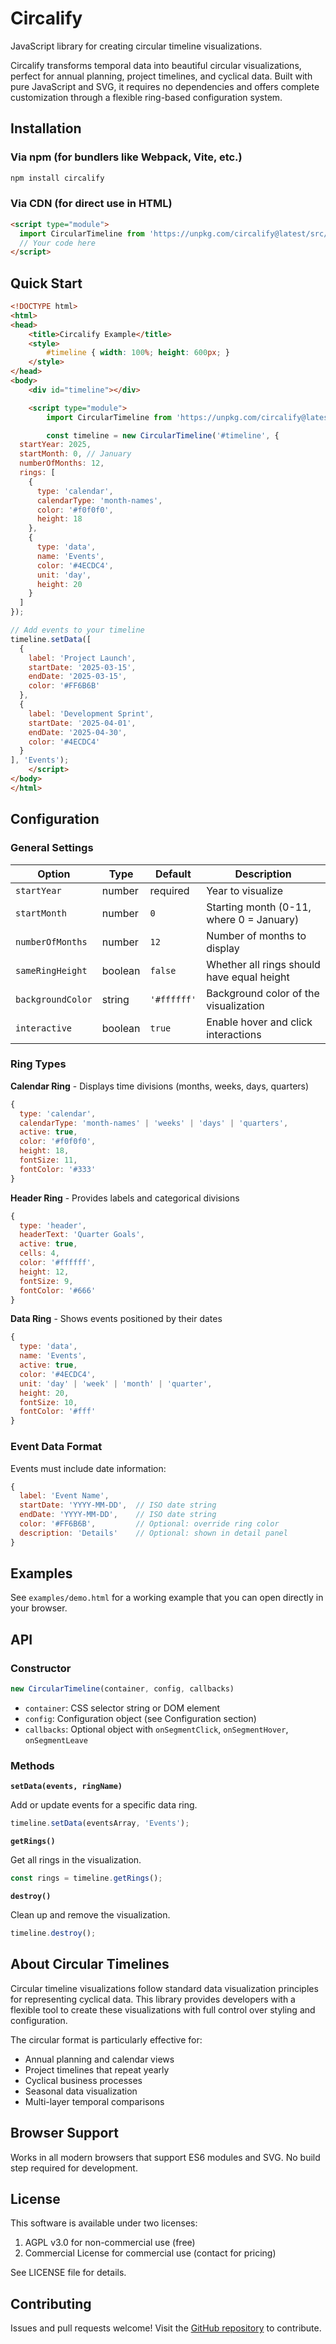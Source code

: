 # Circalify

JavaScript library for creating circular timeline visualizations.

Circalify transforms temporal data into beautiful circular visualizations, perfect for annual planning, project timelines, and cyclical data. Built with pure JavaScript and SVG, it requires no dependencies and offers complete customization through a flexible ring-based configuration system.

## Installation

### Via npm (for bundlers like Webpack, Vite, etc.)

```bash
npm install circalify
```

### Via CDN (for direct use in HTML)

```html
<script type="module">
  import CircularTimeline from 'https://unpkg.com/circalify@latest/src/index.js';
  // Your code here
</script>
```

## Quick Start

```html
<!DOCTYPE html>
<html>
<head>
    <title>Circalify Example</title>
    <style>
        #timeline { width: 100%; height: 600px; }
    </style>
</head>
<body>
    <div id="timeline"></div>

    <script type="module">
        import CircularTimeline from 'https://unpkg.com/circalify@latest/src/index.js';

        const timeline = new CircularTimeline('#timeline', {
  startYear: 2025,
  startMonth: 0, // January
  numberOfMonths: 12,
  rings: [
    {
      type: 'calendar',
      calendarType: 'month-names',
      color: '#f0f0f0',
      height: 18
    },
    {
      type: 'data',
      name: 'Events',
      color: '#4ECDC4',
      unit: 'day',
      height: 20
    }
  ]
});

// Add events to your timeline
timeline.setData([
  {
    label: 'Project Launch',
    startDate: '2025-03-15',
    endDate: '2025-03-15',
    color: '#FF6B6B'
  },
  {
    label: 'Development Sprint',
    startDate: '2025-04-01',
    endDate: '2025-04-30',
    color: '#4ECDC4'
  }
], 'Events');
    </script>
</body>
</html>
```

## Configuration

### General Settings

| Option | Type | Default | Description |
|--------|------|---------|-------------|
| `startYear` | number | required | Year to visualize |
| `startMonth` | number | `0` | Starting month (0-11, where 0 = January) |
| `numberOfMonths` | number | `12` | Number of months to display |
| `sameRingHeight` | boolean | `false` | Whether all rings should have equal height |
| `backgroundColor` | string | `'#ffffff'` | Background color of the visualization |
| `interactive` | boolean | `true` | Enable hover and click interactions |

### Ring Types

**Calendar Ring** - Displays time divisions (months, weeks, days, quarters)

```javascript
{
  type: 'calendar',
  calendarType: 'month-names' | 'weeks' | 'days' | 'quarters',
  active: true,
  color: '#f0f0f0',
  height: 18,
  fontSize: 11,
  fontColor: '#333'
}
```

**Header Ring** - Provides labels and categorical divisions

```javascript
{
  type: 'header',
  headerText: 'Quarter Goals',
  active: true,
  cells: 4,
  color: '#ffffff',
  height: 12,
  fontSize: 9,
  fontColor: '#666'
}
```

**Data Ring** - Shows events positioned by their dates

```javascript
{
  type: 'data',
  name: 'Events',
  active: true,
  color: '#4ECDC4',
  unit: 'day' | 'week' | 'month' | 'quarter',
  height: 20,
  fontSize: 10,
  fontColor: '#fff'
}
```

### Event Data Format

Events must include date information:

```javascript
{
  label: 'Event Name',
  startDate: 'YYYY-MM-DD',  // ISO date string
  endDate: 'YYYY-MM-DD',    // ISO date string
  color: '#FF6B6B',         // Optional: override ring color
  description: 'Details'    // Optional: shown in detail panel
}
```

## Examples

See `examples/demo.html` for a working example that you can open directly in your browser.

## API

### Constructor

```javascript
new CircularTimeline(container, config, callbacks)
```

- `container`: CSS selector string or DOM element
- `config`: Configuration object (see Configuration section)
- `callbacks`: Optional object with `onSegmentClick`, `onSegmentHover`, `onSegmentLeave`

### Methods

**`setData(events, ringName)`**

Add or update events for a specific data ring.

```javascript
timeline.setData(eventsArray, 'Events');
```

**`getRings()`**

Get all rings in the visualization.

```javascript
const rings = timeline.getRings();
```

**`destroy()`**

Clean up and remove the visualization.

```javascript
timeline.destroy();
```

## About Circular Timelines

Circular timeline visualizations follow standard data visualization principles for representing cyclical data. This library provides developers with a flexible tool to create these visualizations with full control over styling and configuration.

The circular format is particularly effective for:
- Annual planning and calendar views
- Project timelines that repeat yearly
- Cyclical business processes
- Seasonal data visualization
- Multi-layer temporal comparisons

## Browser Support

Works in all modern browsers that support ES6 modules and SVG. No build step required for development.

## License

This software is available under two licenses:

1. AGPL v3.0 for non-commercial use (free)
2. Commercial License for commercial use (contact for pricing)

See LICENSE file for details.

## Contributing

Issues and pull requests welcome! Visit the [GitHub repository](https://github.com/MahmoodSeoud/circalify) to contribute.

